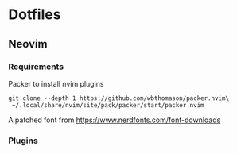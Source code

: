 # Dotfiles

## Neovim

### Requirements

Packer to install nvim plugins
```
git clone --depth 1 https://github.com/wbthomason/packer.nvim\
 ~/.local/share/nvim/site/pack/packer/start/packer.nvim
```

A patched font from https://www.nerdfonts.com/font-downloads

### Plugins
